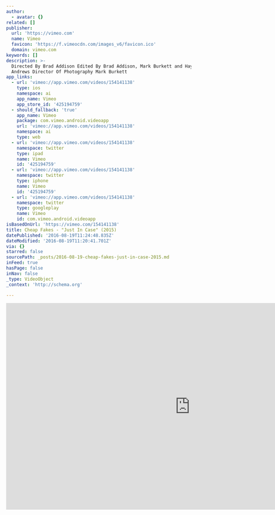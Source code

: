 ```yaml
---
author:
  - avatar: {}
related: []
publisher:
  url: 'https://vimeo.com'
  name: Vimeo
  favicon: 'https://f.vimeocdn.com/images_v6/favicon.ico'
  domain: vimeo.com
keywords: []
description: >-
  Directed By Brad Addison Edited By Brad Addison, Mark Burkett and Hayden
  Andrews Director Of Photography Mark Burkett
app_links:
  - url: 'vimeo://app.vimeo.com/videos/154141138'
    type: ios
    namespace: ai
    app_name: Vimeo
    app_store_id: '425194759'
  - should_fallback: 'true'
    app_name: Vimeo
    package: com.vimeo.android.videoapp
    url: 'vimeo://app.vimeo.com/videos/154141138'
    namespace: ai
    type: web
  - url: 'vimeo://app.vimeo.com/videos/154141138'
    namespace: twitter
    type: ipad
    name: Vimeo
    id: '425194759'
  - url: 'vimeo://app.vimeo.com/videos/154141138'
    namespace: twitter
    type: iphone
    name: Vimeo
    id: '425194759'
  - url: 'vimeo://app.vimeo.com/videos/154141138'
    namespace: twitter
    type: googleplay
    name: Vimeo
    id: com.vimeo.android.videoapp
isBasedOnUrl: 'https://vimeo.com/154141138'
title: Cheap Fakes - "Just In Case" (2015)
datePublished: '2016-08-19T11:24:48.835Z'
dateModified: '2016-08-19T11:20:41.701Z'
via: {}
starred: false
sourcePath: _posts/2016-08-19-cheap-fakes-just-in-case-2015.md
inFeed: true
hasPage: false
inNav: false
_type: VideoObject
_context: 'http://schema.org'

---
```

<iframe src="https://cdn.embedly.com/widgets/media.html?src=https%3A%2F%2Fplayer.vimeo.com%2Fvideo%2F154141138&amp;src_secure=1&amp;url=https%3A%2F%2Fvimeo.com%2F154141138&amp;image=https%3A%2F%2Fvimeo.com%2F154141138%2Fog_image_watermark%2F554619162&amp;key=b7d04c9b404c499eba89ee7072e1c4f7&amp;type=text%2Fhtml&amp;schema=vimeo" width="1000" height="563" scrolling="no" frameborder="0" allowfullscreen="" style=""></iframe>